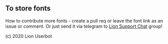 ## To store fonts

How to contribute more fonts - create a pull req or leave the font link as an issue or comment.
Or just send it via telegram to [Lion Support Chat](https://t.me/LionXSupport) group!

(c) 2020 Lion Userbot
